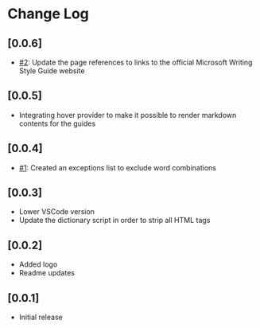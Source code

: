 # Change Log

## [0.0.6]

- [#2](https://github.com/estruyf/vscode-microsoft-writingstyleguide/issues/2): Update the page references to links to the official Microsoft Writing Style Guide website

## [0.0.5]

- Integrating hover provider to make it possible to render markdown contents for the guides

## [0.0.4]

- [#1](https://github.com/estruyf/vscode-microsoft-writingstyleguide/issues/1): Created an exceptions list to exclude word combinations

## [0.0.3]

- Lower VSCode version
- Update the dictionary script in order to strip all HTML tags

## [0.0.2]

- Added logo
- Readme updates

## [0.0.1]

- Initial release